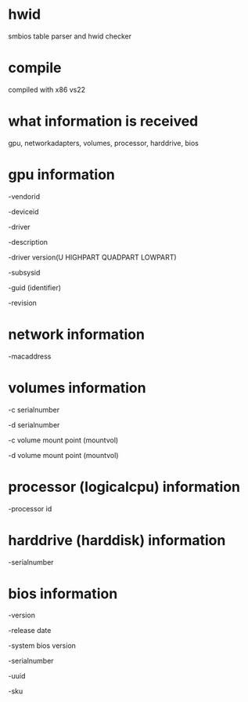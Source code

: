 # hwid
smbios table parser and hwid checker
# compile
compiled with x86 vs22
# what information is received
gpu, networkadapters, volumes, processor, harddrive, bios
# gpu information
-vendorid

-deviceid

-driver

-description

-driver version(U HIGHPART QUADPART LOWPART)

-subsysid

-guid (identifier)

-revision
# network information
-macaddress
# volumes information
-c serialnumber	

-d serialnumber

-c volume mount point (mountvol)

-d volume mount point (mountvol)
# processor (logicalcpu) information
-processor id
# harddrive (harddisk) information
-serialnumber
# bios information
-version

-release date

-system bios version

-serialnumber

-uuid

-sku
